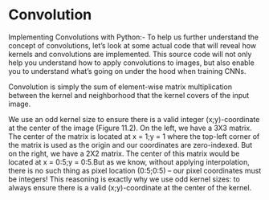 # Convolution
Implementing Convolutions with Python:-
To help us further understand the concept of convolutions, let’s look at some actual code that will
reveal how kernels and convolutions are implemented. This source code will not only help you
understand how to apply convolutions to images, but also enable you to understand what’s going on
under the hood when training CNNs.

Convolution is simply the sum of element-wise matrix multiplication
between the kernel and neighborhood that the kernel covers of the input image.

We use an odd kernel size to ensure there is a valid integer (x;y)-coordinate at the center of
the image (Figure 11.2). On the left, we have a 3X3 matrix. 
The center of the matrix is located at x = 1;y = 1 where the top-left corner of the matrix is used as the origin and our coordinates are
zero-indexed. 
But on the right, we have a 2X2 matrix. The center of this matrix would be located at x = 0:5;y = 0:5.But as we know, without applying interpolation, 
there is no such thing as pixel location (0:5;0:5) – our pixel coordinates must be integers! 
This reasoning is exactly why we use odd kernel sizes: to always ensure there is a valid (x;y)-coordinate at the center of the kernel.

